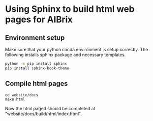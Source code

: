 # Using Sphinx to build html web pages for AIBrix

## Environment setup
Make sure that your python conda environment is setup correctly. The following installs sphinx package and necessary templates.

```bash
python -m pip install sphinx
pip install sphinx-book-theme
```

## Compile html pages

```
cd website/docs
make html
```

Now the html paged should be completed at "website/docs/build/html/index.html".
